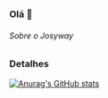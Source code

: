 ### Olá 👋

###### Sobre o Josyway



### Detalhes

[![Anurag's GitHub stats](https://github-readme-stats.vercel.app/api?username=Josyway_icons=true&theme=dark)](https://github.com/anuraghazra/github-readme-stats)
